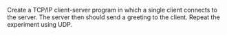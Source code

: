 Create a TCP/IP client-server program in which a single client connects to the server. The server then should send a greeting to the client. Repeat the experiment using UDP.
